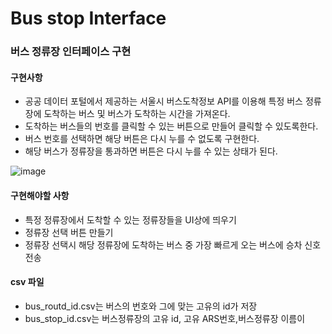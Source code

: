 # Bus stop Interface
### 버스 정류장 인터페이스 구현

#### 구현사항

 - 공공 데이터 포털에서 제공하는 서울시 버스도착정보 API를 이용해 특정 버스 정류장에 도착하는 버스 및 버스가 도착하는 시간을 가져온다.
 - 도착하는 버스들의 번호를 클릭할 수 있는 버튼으로 만들어 클릭할 수 있도록한다.
 - 버스 번호를 선택하면 해당 버튼은 다시 누를 수 없도록 구현한다.
 - 해당 버스가 정류장을 통과하면 버튼은 다시 누를 수 있는 상태가 된다.

![image](https://user-images.githubusercontent.com/68097144/118111434-a67a8d00-b41e-11eb-9118-5527857e148e.png)



#### 구현해야할 사항
  - 특정 정류장에서 도착할 수 있는 정류장들을 UI상에 띄우기
  - 정류장 선택 버튼 만들기
  - 정류장 선택시 해당 정류장에 도착하는 버스 중 가장 빠르게 오는 버스에 승차 신호 전송

#### csv 파일
  - bus_routd_id.csv는 버스의 번호와 그에 맞는 고유의 id가 저장
  - bus_stop_id.csv는 버스정류장의 고유 id, 고유 ARS번호,버스정류장 이름이 
